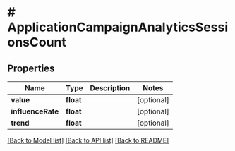 # # ApplicationCampaignAnalyticsSessionsCount

## Properties

Name | Type | Description | Notes
------------ | ------------- | ------------- | -------------
**value** | **float** |  | [optional] 
**influenceRate** | **float** |  | [optional] 
**trend** | **float** |  | [optional] 

[[Back to Model list]](../../README.md#documentation-for-models) [[Back to API list]](../../README.md#documentation-for-api-endpoints) [[Back to README]](../../README.md)


